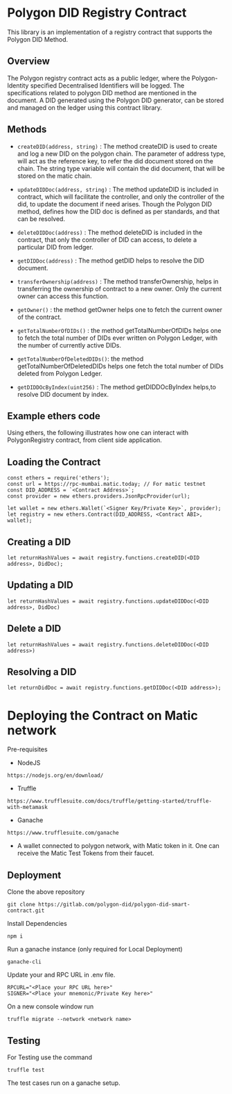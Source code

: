 # Polygon DID Registry Contract

This library is an implementation of a registry contract that supports the Polygon DID Method.

## Overview

The Polygon registry contract acts as a public ledger, where the Polygon-Identity specified Decentralised Identifiers will be logged. The specifications related to polygon DID method are mentioned in the      document. A DID generated using the Polygon DID generator, can be stored and managed on the ledger using this contract library.

## Methods

* ```createDID(address, string)``` : The method createDID is used to create and log a new DID on the polygon chain. The parameter of address type, will act as the reference key, to refer  the did document stored on the chain. The string type variable will contain the did document, that will be stored on the matic chain.

* ```updateDIDDoc(address, string)``` : The method updateDID is included in contract, which will facilitate the controller, and only the controller of the did, to update the document if need arises. Though the Polygon DID method, defines how the DID doc is defined as per standards, and that can be resolved.  

* ```deleteDIDDoc(address)``` : The method deleteDID is included in the  contract, that only the controller of DID can access, to delete a particular DID from ledger.

* ```getDIDDoc(address)``` : The method getDID helps to resolve the DID document.

* ```transferOwnership(address)``` : The method transferOwnership, helps in transferring the ownership of contract to a new owner. Only the current owner can access this function.

* ```getOwner()``` : the method getOwner helps one to fetch the current owner of the contract.

* ```getTotalNumberOfDIDs()``` : the method getTotalNumberOfDIDs helps one to fetch the total number of DIDs ever written on Polygon Ledger, with the number of currently active DIDs.

* ```getTotalNumberOfDeletedDIDs()```: the method getTotalNumberOfDeletedDIDs helps one fetch the total number of DIDs deleted from Polygon Ledger.

* ```getDIDDOcByIndex(uint256)``` : The method getDIDDOcByIndex helps,to resolve DID document by index.

## Example ethers code

Using ethers, the following illustrates how one can interact with PolygonRegistry contract, from client side application.

## Loading the Contract

```
const ethers = require('ethers');
const url = https://rpc-mumbai.matic.today; // For matic testnet
const DID_ADDRESS = `<Contract Address>`;
const provider = new ethers.providers.JsonRpcProvider(url);

let wallet = new ethers.Wallet(`<Signer Key/Private Key>`, provider);
let registry = new ethers.Contract(DID_ADDRESS, <Contract ABI>, wallet);
```

## Creating a DID

```
let returnHashValues = await registry.functions.createDID(<DID address>, DidDoc);
```

## Updating a DID


```
let returnHashValues = await registry.functions.updateDIDDoc(<DID address>, DidDoc)
```

## Delete a DID

```
let returnHashValues = await registry.functions.deleteDIDDoc(<DID address>)
```

## Resolving a DID 

```
let returnDidDoc = await registry.functions.getDIDDoc(<DID address>);
```

# Deploying the Contract on Matic network

Pre-requisites

* NodeJS 

```
https://nodejs.org/en/download/
```

* Truffle

```
https://www.trufflesuite.com/docs/truffle/getting-started/truffle-with-metamask
```

* Ganache

```
https://www.trufflesuite.com/ganache
```

* A wallet connected to polygon network, with Matic token in it. One can receive the Matic Test Tokens from their faucet.

 
## Deployment

Clone the above repository

```
git clone https://gitlab.com/polygon-did/polygon-did-smart-contract.git
```

Install Dependencies

```
npm i
```

Run a ganache instance (only required for Local Deployment) 

```
ganache-cli
```

Update your and RPC URL in .env file.

```
RPCURL="<Place your RPC URL here>"
SIGNER="<Place your mnemonic/Private Key here>"
```

On a new console window run

```
truffle migrate --network <network name>
```

## Testing

For Testing use the command

```
truffle test
```
The test cases run on a ganache setup.

